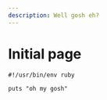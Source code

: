 ```yaml
---
description: Well gosh eh?
---
```


# Initial page

```text
#!/usr/bin/env ruby

puts "oh my gosh"
```

